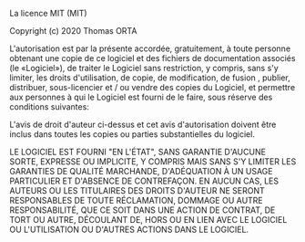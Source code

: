 La licence MIT (MIT)

Copyright (c) 2020 Thomas ORTA

L'autorisation est par la présente accordée, gratuitement, à toute personne obtenant une copie de ce logiciel et des fichiers de documentation associés (le «Logiciel»), de traiter le Logiciel sans restriction, y compris, sans s'y limiter, les droits d'utilisation, de copie, de modification, de fusion , publier, distribuer, sous-licencier et / ou vendre des copies du Logiciel, et permettre aux personnes à qui le Logiciel est fourni de le faire, sous réserve des conditions suivantes:

L'avis de droit d'auteur ci-dessus et cet avis d'autorisation doivent être inclus dans toutes les copies ou parties substantielles du logiciel.

LE LOGICIEL EST FOURNI "EN L'ÉTAT", SANS GARANTIE D'AUCUNE SORTE, EXPRESSE OU IMPLICITE, Y COMPRIS MAIS SANS S'Y LIMITER LES GARANTIES DE QUALITÉ MARCHANDE, D'ADÉQUATION À UN USAGE PARTICULIER ET D'ABSENCE DE CONTREFAÇON. EN AUCUN CAS, LES AUTEURS OU LES TITULAIRES DES DROITS D'AUTEUR NE SERONT RESPONSABLES DE TOUTE RÉCLAMATION, DOMMAGE OU AUTRE RESPONSABILITÉ, QUE CE SOIT DANS UNE ACTION DE CONTRAT, DE TORT OU AUTRE, DÉCOULANT DE, HORS OU EN LIEN AVEC LE LOGICIEL OU L'UTILISATION OU D'AUTRES ACTIONS DANS LE LOGICIEL.
